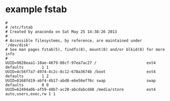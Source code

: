 # example fstab


    #
    # /etc/fstab
    # Created by anaconda on Sat May 25 14:38:26 2013
    #
    # Accessible filesystems, by reference, are maintained under '/dev/disk'
    # See man pages fstab(5), findfs(8), mount(8) and/or blkid(8) for more info
    #
    UUID=9828eaa1-10ae-4679-86cf-97ea7ac27 /                      ext4    defaults        1 1
    UUID=4c56f7a7-4974-4c2c-8c12-678a3674b /boot                  ext4    defaults        1 2
    UUID=8168fd19-abf4-4b17-abd8-e6e56ef76c swap                  swap    defaults        0 0
    UUID=62494a0b-af59-48b7-ac20-abcdabcd48 /media/store          ext4    auto,users,exec,rw 1 1

